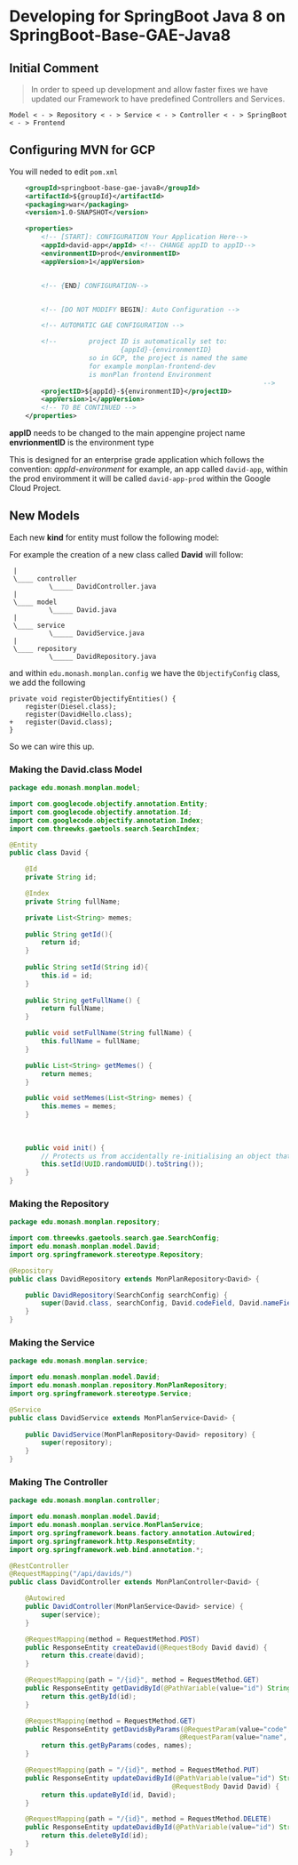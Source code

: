 # Developing for SpringBoot Java 8 on SpringBoot-Base-GAE-Java8

## Initial Comment
> In order to speed up development and allow faster fixes we have updated our Framework to have predefined Controllers and Services.

```
Model < - > Repository < - > Service < - > Controller < - > SpringBoot < - > Frontend
```

## Configuring MVN for GCP
You will neded to edit `pom.xml`

```xml
    <groupId>springboot-base-gae-java8</groupId>
    <artifactId>${groupId}</artifactId>
    <packaging>war</packaging>
    <version>1.0-SNAPSHOT</version>

    <properties>
        <!-- [START]: CONFIGURATION Your Application Here-->
        <appId>david-app</appId> <!-- CHANGE appID to appID-->
        <environmentID>prod</environmentID>
        <appVersion>1</appVersion>


        <!-- {END] CONFIGURATION-->


        <!-- [DO NOT MODIFY BEGIN]: Auto Configuration -->

        <!-- AUTOMATIC GAE CONFIGURATION -->

        <!--        project ID is automatically set to: 
                            {appId}-{environmentID}
                    so in GCP, the project is named the same
                    for example monplan-frontend-dev
                    is monPlan frontend Environment
                                                                -->
        <projectID>${appId}-${environmentID}</projectID>
        <appVersion>1</appVersion>
        <!-- TO BE CONTINUED -->
    </properties>
```

**appID** needs to be changed to the main appengine project name <br/>
**envrionmentID** is the environment type <br/>

This is designed for an enterprise grade application which follows the convention: 
_appId-environment_ for example, an app called `david-app`, within the prod enviromment it will be called `david-app-prod` within the Google Cloud Project.

## New Models

Each new **kind** for entity must follow the following model:

For example the creation of a new class called **David** will follow:
```
 |
 \____ controller
          \_____ DavidController.java
 |
 \____ model
          \_____ David.java
 |
 \____ service
          \_____ DavidService.java
 |
 \____ repository
          \_____ DavidRepository.java
```

and within `edu.monash.monplan.config` we have the `ObjectifyConfig` class, we add the following
```
private void registerObjectifyEntities() {
    register(Diesel.class);
    register(DavidHello.class);
+   register(David.class);
}
```

So we can wire this up.

### Making the David.class Model
```java
package edu.monash.monplan.model;

import com.googlecode.objectify.annotation.Entity;
import com.googlecode.objectify.annotation.Id;
import com.googlecode.objectify.annotation.Index;
import com.threewks.gaetools.search.SearchIndex;

@Entity
public class David {

    @Id
    private String id;

    @Index
    private String fullName;

    private List<String> memes;
    
    public String getId(){
        return id;
    }
    
    public String setId(String id){
        this.id = id;
    }
    
    public String getFullName() {
        return fullName;
    }

    public void setFullName(String fullName) {
        this.fullName = fullName;
    }

    public List<String> getMemes() {
        return memes;
    }

    public void setMemes(List<String> memes) {
        this.memes = memes;
    }
    
    
    
    public void init() {
        // Protects us from accidentally re-initialising an object that's retrieved from db
        this.setId(UUID.randomUUID().toString());
    }
}
```

### Making the Repository
```java
package edu.monash.monplan.repository;

import com.threewks.gaetools.search.gae.SearchConfig;
import edu.monash.monplan.model.David;
import org.springframework.stereotype.Repository;

@Repository
public class DavidRepository extends MonPlanRepository<David> {

    public DavidRepository(SearchConfig searchConfig) {
        super(David.class, searchConfig, David.codeField, David.nameField);
    }
}

```

### Making the Service 

```java
package edu.monash.monplan.service;

import edu.monash.monplan.model.David;
import edu.monash.monplan.repository.MonPlanRepository;
import org.springframework.stereotype.Service;

@Service
public class DavidService extends MonPlanService<David> {
   
    public DavidService(MonPlanRepository<David> repository) {
        super(repository);
    }
}
```

### Making The Controller
```java
package edu.monash.monplan.controller;

import edu.monash.monplan.model.David;
import edu.monash.monplan.service.MonPlanService;
import org.springframework.beans.factory.annotation.Autowired;
import org.springframework.http.ResponseEntity;
import org.springframework.web.bind.annotation.*;

@RestController
@RequestMapping("/api/davids/")
public class DavidController extends MonPlanController<David> {

    @Autowired
    public DavidController(MonPlanService<David> service) {
        super(service);
    }

    @RequestMapping(method = RequestMethod.POST)
    public ResponseEntity createDavid(@RequestBody David david) {
        return this.create(david);
    }

    @RequestMapping(path = "/{id}", method = RequestMethod.GET)
    public ResponseEntity getDavidById(@PathVariable(value="id") String id) {
        return this.getById(id);
    }

    @RequestMapping(method = RequestMethod.GET)
    public ResponseEntity getDavidsByParams(@RequestParam(value="code", required=false) String[] codes,
                                           @RequestParam(value="name", required=false) String[] names) {
        return this.getByParams(codes, names);
    }

    @RequestMapping(path = "/{id}", method = RequestMethod.PUT)
    public ResponseEntity updateDavidById(@PathVariable(value="id") String id,
                                         @RequestBody David David) {
        return this.updateById(id, David);
    }

    @RequestMapping(path = "/{id}", method = RequestMethod.DELETE)
    public ResponseEntity updateDavidById(@PathVariable(value="id") String id) {
        return this.deleteById(id);
    }
}

```
